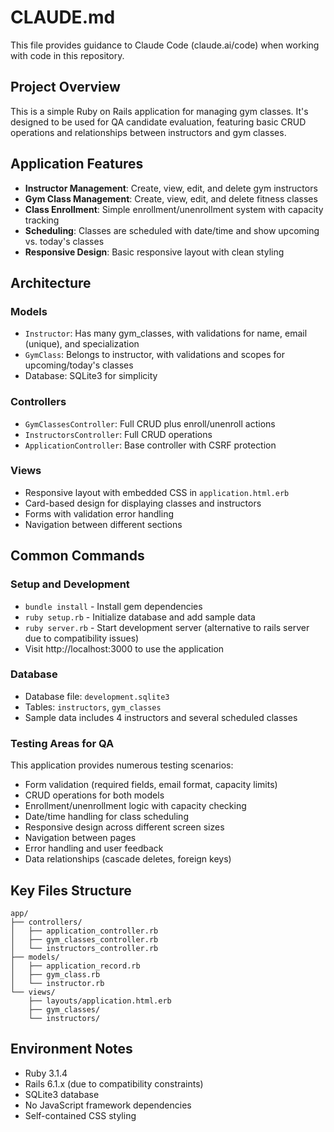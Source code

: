 # CLAUDE.md

This file provides guidance to Claude Code (claude.ai/code) when working with code in this repository.

## Project Overview

This is a simple Ruby on Rails application for managing gym classes. It's designed to be used for QA candidate evaluation, featuring basic CRUD operations and relationships between instructors and gym classes.

## Application Features

- **Instructor Management**: Create, view, edit, and delete gym instructors
- **Gym Class Management**: Create, view, edit, and delete fitness classes
- **Class Enrollment**: Simple enrollment/unenrollment system with capacity tracking
- **Scheduling**: Classes are scheduled with date/time and show upcoming vs. today's classes
- **Responsive Design**: Basic responsive layout with clean styling

## Architecture

### Models
- `Instructor`: Has many gym_classes, with validations for name, email (unique), and specialization
- `GymClass`: Belongs to instructor, with validations and scopes for upcoming/today's classes
- Database: SQLite3 for simplicity

### Controllers
- `GymClassesController`: Full CRUD plus enroll/unenroll actions
- `InstructorsController`: Full CRUD operations
- `ApplicationController`: Base controller with CSRF protection

### Views
- Responsive layout with embedded CSS in `application.html.erb`
- Card-based design for displaying classes and instructors
- Forms with validation error handling
- Navigation between different sections

## Common Commands

### Setup and Development
- `bundle install` - Install gem dependencies
- `ruby setup.rb` - Initialize database and add sample data
- `ruby server.rb` - Start development server (alternative to rails server due to compatibility issues)
- Visit http://localhost:3000 to use the application

### Database
- Database file: `development.sqlite3`
- Tables: `instructors`, `gym_classes`
- Sample data includes 4 instructors and several scheduled classes

### Testing Areas for QA

This application provides numerous testing scenarios:
- Form validation (required fields, email format, capacity limits)
- CRUD operations for both models
- Enrollment/unenrollment logic with capacity checking
- Date/time handling for class scheduling
- Responsive design across different screen sizes
- Navigation between pages
- Error handling and user feedback
- Data relationships (cascade deletes, foreign keys)

## Key Files Structure

```
app/
├── controllers/
│   ├── application_controller.rb
│   ├── gym_classes_controller.rb
│   └── instructors_controller.rb
├── models/
│   ├── application_record.rb
│   ├── gym_class.rb
│   └── instructor.rb
└── views/
    ├── layouts/application.html.erb
    ├── gym_classes/
    └── instructors/
```

## Environment Notes

- Ruby 3.1.4
- Rails 6.1.x (due to compatibility constraints)
- SQLite3 database
- No JavaScript framework dependencies
- Self-contained CSS styling